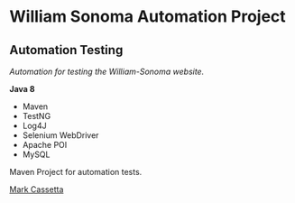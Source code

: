# William Sonoma Automation Project
## Automation Testing

*Automation for testing the William-Sonoma website.*

**Java 8**

* Maven
* TestNG
* Log4J
* Selenium WebDriver
* Apache POI
* MySQL

Maven Project for automation tests. 

[Mark Cassetta](https://github.com/mcassetta/)